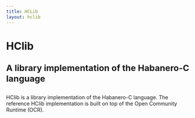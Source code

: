 ```yaml
---
title: HCLib
layout: hclib
---
```


<div class="container">
  <div class="jumbotron">
    <h1>HClib <p><small> A library implementation of the Habanero-C language</small></p></h1>
  </div>
</div>

HClib is a library implementation of the Habanero-C language. The reference HClib implementation is built on top of the Open Community Runtime (OCR).
